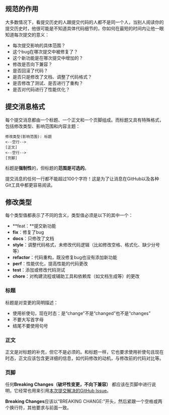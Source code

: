 ## 规范的作用

大多数情况下，看提交历史的人跟提交代码的人都不是同一个人，当别人阅读你的提交历史时，他很可能是不知道具体代码细节的，你如何在最短的时间内让他一眼知道每次提交的意义：

- 每次提交影响的具体范围？
- 这个bug在哪次提交中被修复了？
- 这个新功能是在哪次提交中增加的？
- 修改是否向下兼容？
- 是否回滚了代码？
- 是否只是修改了文档、调整了代码格式？
- 是否修改了测试、是否进行了重构？
- 是否对代码进行了性能优化？

## 提交消息格式

每个提交消息都由一个标题、一个正文和一个页脚组成。而标题又具有特殊格式，包括修改类型、影响范围和内容主题：

```text
修改类型(影响范围): 标题
<--空行-->
[正文]
<--空行-->
[页脚]
```

标题是**强制性**的，但标题的**范围是可选的**。

提交消息的任何一行都不能超过100个字符！这是为了让消息在GitHub以及各种Git工具中都更容易阅读。

## 修改类型

每个类型值都表示了不同的含义，类型值必须是以下的其中一个：

- **feat：**提交新功能
- **fix**：修复了bug
- **docs**：只修改了文档
- **style**：调整代码格式，未修改代码逻辑（比如修改空格、格式化、缺少分号等）
- **refactor**：代码重构，既没修复bug也没有添加新功能
- **perf**：性能优化，提高性能的代码更改
- **test**：添加或修改代码测试
- **chore**：对构建流程或辅助工具和依赖库（如文档生成等）的更改

### 标题

标题是对变更的简明描述：

- 使用祈使句，现在时态：是“change”不是“changed”也不是“changes”
- 不要大写首字母
- 结尾不要使用句号

### 正文

正文是对标题的补充，但它不是必须的。和标题一样，它也要求使用祈使句且现在时态，正文应该包含更详细的信息，如代码修改的动机，与修改前的代码对比等。

### 页脚

任何**Breaking Changes（破坏性变更，不向下兼容）** 都应该在页脚中进行说明，它经常也用来引用[本次提交解决的GitHub Issue](https://link.zhihu.com/?target=https%3A//help.github.com/articles/closing-issues-via-commit-messages/)。

**Breaking Changes**应该以“BREAKING CHANGE:”开头，然后紧跟一个空格或两个换行符，其他要求与前面一致。